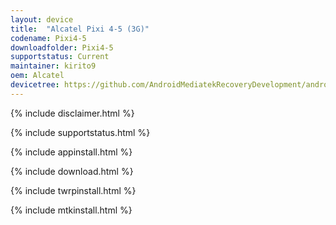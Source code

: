 ```yaml
---
layout: device
title:  "Alcatel Pixi 4-5 (3G)"
codename: Pixi4-5
downloadfolder: Pixi4-5
supportstatus: Current
maintainer: kirito9
oem: Alcatel
devicetree: https://github.com/AndroidMediatekRecoveryDevelopment/android_device_alcatel_5010_twrp
---
```


{% include disclaimer.html %}

{% include supportstatus.html %}

{% include appinstall.html %}

{% include download.html %}

{% include twrpinstall.html %}

{% include mtkinstall.html %}